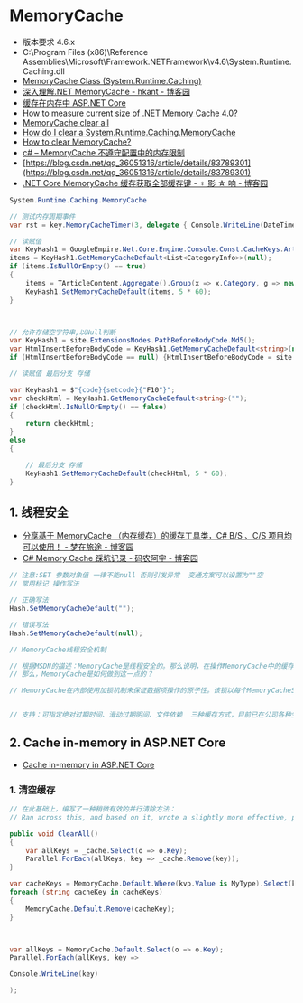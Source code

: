 # MemoryCache

- 版本要求 4.6.x
- C:\Program Files (x86)\Reference Assemblies\Microsoft\Framework\.NETFramework\v4.6\System.Runtime.Caching.dll
- [MemoryCache Class (System.Runtime.Caching)](https://docs.microsoft.com/en-us/dotnet/api/system.runtime.caching.memorycache?view=netframework-4.8)
- [深入理解.NET MemoryCache - hkant - 博客园](https://www.cnblogs.com/zhu-wj/p/9166758.html)
- [缓存在内存中 ASP.NET Core](https://docs.microsoft.com/zh-cn/aspnet/core/performance/caching/memory?view=aspnetcore-3.0)
- [How to measure current size of .NET Memory Cache 4.0?](https://stackoverflow.com/questions/22392634/how-to-measure-current-size-of-net-memory-cache-4-0)
- [MemoryCache clear all](https://social.msdn.microsoft.com/Forums/vstudio/en-US/0295b899-c550-48c1-bd5d-841c45ec3c57/memorycache-clear-all?forum=csharpgeneral)
- [How do I clear a System.Runtime.Caching.MemoryCache](https://stackoverflow.com/questions/8043381/how-do-i-clear-a-system-runtime-caching-memorycache/8043556)
- [How to clear MemoryCache?](https://stackoverflow.com/questions/4183270/how-to-clear-memorycache)
- [c# – MemoryCache 不遵守配置中的内存限制](https://codeday.me/bug/20170713/36818.html)
- [https://blog.csdn.net/qq_36051316/article/details/83789301](https://blog.csdn.net/qq_36051316/article/details/83789301)
- [.NET Core MemoryCache 缓存获取全部缓存键 - ♀ 影 ☆ 响 - 博客园](https://www.cnblogs.com/dangzhensheng/p/8862567.html)

```c#
System.Runtime.Caching.MemoryCache

// 测试内存周期事件
var rst = key.MemoryCacheTimer(3, delegate { Console.WriteLine(DateTime.Now.Format1()); });

// 读赋值
var KeyHash1 = GoogleEmpire.Net.Core.Engine.Console.Const.CacheKeys.ArticleCategory;
items = KeyHash1.GetMemoryCacheDefault<List<CategoryInfo>>(null);
if (items.IsNullOrEmpty() == true)
{
    items = TArticleContent.Aggregate().Group(x => x.Category, g => new { Count = g.Count() }).As<CategoryInfo>().ToList();
    KeyHash1.SetMemoryCacheDefault(items, 5 * 60); 
}



// 允许存储空字符串,以Null判断
var KeyHash1 = site.ExtensionsNodes.PathBeforeBodyCode.Md5();
var HtmlInsertBeforeBodyCode = KeyHash1.GetMemoryCacheDefault<string>(null);
if (HtmlInsertBeforeBodyCode == null) {HtmlInsertBeforeBodyCode = site.ExtensionsNodes.PathBeforeBodyCode.ReadDocument(); KeyHash1.SetMemoryCacheDefault(HtmlInsertBeforeBodyCode, 10 * 60); }

// 读赋值 最后分支 存储

var KeyHash1 = $"{code}{setcode}{"F10"}";
var checkHtml = KeyHash1.GetMemoryCacheDefault<string>("");
if (checkHtml.IsNullOrEmpty() == false)
{
    return checkHtml;
}
else
{

    // 最后分支 存储
    KeyHash1.SetMemoryCacheDefault(checkHtml, 5 * 60);
}
```

## 1. 线程安全

- [分享基于 MemoryCache （内存缓存）的缓存工具类，C# B/S 、C/S 项目均可以使用！ - 梦在旅途 - 博客园](https://www.cnblogs.com/zuowj/archive/2018/02/11/8440902.html)
- [C# Memory Cache 踩坑记录 - 码农阿宇 - 博客园](https://www.cnblogs.com/CoderAyu/p/10242230.html)

```c#
// 注意:SET 参数对象值 一律不能null 否则引发异常  变通方案可以设置为""空
// 常用标记 操作写法

// 正确写法
Hash.SetMemoryCacheDefault("");

// 错误写法
Hash.SetMemoryCacheDefault(null);

// MemoryCache线程安全机制

// 根据MSDN的描述：MemoryCache是线程安全的。那么说明，在操作MemoryCache中的缓存项时，MemoryCache保证程序的行为都是原子性的，而不会出现多个线程共同操作导致的数据污染等问题。
// 那么，MemoryCache是如何做到这一点的？

// MemoryCache在内部使用加锁机制来保证数据项操作的原子性。该锁以每个MemoryCacheStore为单位，即同一个MemoryCacheStore内部的数据共享同一个锁，而不同MemoryCacheStore之间互不影响。


// 支持：可指定绝对过期时间、滑动过期明间、文件依赖  三种缓存方式，目前已在公司各种生产业务项目中有使用。优点是可以根据数据的使用频率设置缓存有效期，特别是文件依赖缓存，比如：连接字符串读取一次后，若CONFIG文件没有改变，则缓存永久有效，一旦CONFIG更改，则缓存失效需重新读取，保证数据缓存的最大可用性，减少不必要的多次重复读取CONFIG。
```

## 2. Cache in-memory in ASP.NET Core

- [Cache in-memory in ASP.NET Core](https://docs.microsoft.com/en-us/aspnet/core/performance/caching/memory?view=aspnetcore-3.0)

### 1. 清空缓存

```c#
// 在此基础上，编写了一种稍微有效的并行清除方法：
// Ran across this, and based on it, wrote a slightly more effective, parallel clear method:

public void ClearAll()
{
    var allKeys = _cache.Select(o => o.Key);
    Parallel.ForEach(allKeys, key => _cache.Remove(key));
}

var cacheKeys = MemoryCache.Default.Where(kvp.Value is MyType).Select(kvp => kvp.Key).ToList();
foreach (string cacheKey in cacheKeys)
{
    MemoryCache.Default.Remove(cacheKey);
}



var allKeys = MemoryCache.Default.Select(o => o.Key);
Parallel.ForEach(allKeys, key =>

Console.WriteLine(key)

);
```
